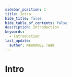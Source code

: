 ```yaml
---
sidebar_position: 1
title: Intro
hide_title: false
hide_table_of_contents: false
description: Introduction
keywords:
  - introduction
last_update:
  author: NeonKUBE Team
---
```


# Intro
